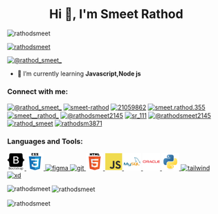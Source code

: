 <h1 align="center">Hi 👋, I'm Smeet Rathod</h1>
<p align="left"> <img src="https://komarev.com/ghpvc/?username=rathodsmeet&label=Profile%20views&color=0e75b6&style=flat" alt="rathodsmeet" /> </p>

<p align="left"> <a href="https://github.com/ryo-ma/github-profile-trophy"><img src="https://github-profile-trophy.vercel.app/?username=rathodsmeet" alt="rathodsmeet" /></a> </p>

<p align="left"> <a href="https://twitter.com/@rathod_smeet_" target="blank"><img src="https://img.shields.io/twitter/follow/@rathod_smeet_?logo=twitter&style=for-the-badge" alt="@rathod_smeet_" /></a> </p>

- 🌱 I’m currently learning **Javascript,Node js**

<h3 align="left">Connect with me:</h3>
<p align="left">
<a href="https://twitter.com/@rathod_smeet_" target="blank"><img align="center" src="https://raw.githubusercontent.com/rahuldkjain/github-profile-readme-generator/master/src/images/icons/Social/twitter.svg" alt="@rathod_smeet_" height="30" width="40" /></a>
<a href="https://linkedin.com/in/smeet-rathod" target="blank"><img align="center" src="https://raw.githubusercontent.com/rahuldkjain/github-profile-readme-generator/master/src/images/icons/Social/linked-in-alt.svg" alt="smeet-rathod" height="30" width="40" /></a>
<a href="https://stackoverflow.com/users/21059862" target="blank"><img align="center" src="https://raw.githubusercontent.com/rahuldkjain/github-profile-readme-generator/master/src/images/icons/Social/stack-overflow.svg" alt="21059862" height="30" width="40" /></a>
<a href="https://fb.com/smeet.rathod.355" target="blank"><img align="center" src="https://raw.githubusercontent.com/rahuldkjain/github-profile-readme-generator/master/src/images/icons/Social/facebook.svg" alt="smeet.rathod.355" height="30" width="40" /></a>
<a href="https://instagram.com/smeet__rathod_" target="blank"><img align="center" src="https://raw.githubusercontent.com/rahuldkjain/github-profile-readme-generator/master/src/images/icons/Social/instagram.svg" alt="smeet__rathod_" height="30" width="40" /></a>
<a href="https://medium.com/@rathodsmeet2145" target="blank"><img align="center" src="https://raw.githubusercontent.com/rahuldkjain/github-profile-readme-generator/master/src/images/icons/Social/medium.svg" alt="@rathodsmeet2145" height="30" width="40" /></a>
<a href="https://www.codechef.com/users/sr_111" target="blank"><img align="center" src="https://cdn.jsdelivr.net/npm/simple-icons@3.1.0/icons/codechef.svg" alt="sr_111" height="30" width="40" /></a>
<a href="https://www.hackerrank.com/@rathodsmeet2145" target="blank"><img align="center" src="https://raw.githubusercontent.com/rahuldkjain/github-profile-readme-generator/master/src/images/icons/Social/hackerrank.svg" alt="@rathodsmeet2145" height="30" width="40" /></a>
<a href="https://www.leetcode.com/rathod_smeet" target="blank"><img align="center" src="https://raw.githubusercontent.com/rahuldkjain/github-profile-readme-generator/master/src/images/icons/Social/leet-code.svg" alt="rathod_smeet" height="30" width="40" /></a>
<a href="https://auth.geeksforgeeks.org/user/rathodsm3871" target="blank"><img align="center" src="https://raw.githubusercontent.com/rahuldkjain/github-profile-readme-generator/master/src/images/icons/Social/geeks-for-geeks.svg" alt="rathodsm3871" height="30" width="40" /></a>
</p>

<h3 align="left">Languages and Tools:</h3>
<p align="left"> <a href="https://getbootstrap.com" target="_blank" rel="noreferrer"> <img src="https://raw.githubusercontent.com/devicons/devicon/master/icons/bootstrap/bootstrap-plain-wordmark.svg" alt="bootstrap" width="40" height="40"/> </a> <a href="https://www.w3schools.com/css/" target="_blank" rel="noreferrer"> <img src="https://raw.githubusercontent.com/devicons/devicon/master/icons/css3/css3-original-wordmark.svg" alt="css3" width="40" height="40"/> </a> <a href="https://www.figma.com/" target="_blank" rel="noreferrer"> <img src="https://www.vectorlogo.zone/logos/figma/figma-icon.svg" alt="figma" width="40" height="40"/> </a> <a href="https://git-scm.com/" target="_blank" rel="noreferrer"> <img src="https://www.vectorlogo.zone/logos/git-scm/git-scm-icon.svg" alt="git" width="40" height="40"/> </a> <a href="https://www.w3.org/html/" target="_blank" rel="noreferrer"> <img src="https://raw.githubusercontent.com/devicons/devicon/master/icons/html5/html5-original-wordmark.svg" alt="html5" width="40" height="40"/> </a> <a href="https://developer.mozilla.org/en-US/docs/Web/JavaScript" target="_blank" rel="noreferrer"> <img src="https://raw.githubusercontent.com/devicons/devicon/master/icons/javascript/javascript-original.svg" alt="javascript" width="40" height="40"/> </a> <a href="https://www.mysql.com/" target="_blank" rel="noreferrer"> <img src="https://raw.githubusercontent.com/devicons/devicon/master/icons/mysql/mysql-original-wordmark.svg" alt="mysql" width="40" height="40"/> </a> <a href="https://www.oracle.com/" target="_blank" rel="noreferrer"> <img src="https://raw.githubusercontent.com/devicons/devicon/master/icons/oracle/oracle-original.svg" alt="oracle" width="40" height="40"/> </a> <a href="https://www.python.org" target="_blank" rel="noreferrer"> <img src="https://raw.githubusercontent.com/devicons/devicon/master/icons/python/python-original.svg" alt="python" width="40" height="40"/> </a> <a href="https://tailwindcss.com/" target="_blank" rel="noreferrer"> <img src="https://www.vectorlogo.zone/logos/tailwindcss/tailwindcss-icon.svg" alt="tailwind" width="40" height="40"/> </a> <a href="https://www.adobe.com/products/xd.html" target="_blank" rel="noreferrer"> <img src="https://cdn.worldvectorlogo.com/logos/adobe-xd.svg" alt="xd" width="40" height="40"/> </a> </p>

<p><img align="left" src="https://github-readme-stats.vercel.app/api/top-langs?username=rathodsmeet&show_icons=true&locale=en&layout=compact" alt="rathodsmeet" /></p>

<p>&nbsp;<img align="center" src="https://github-readme-stats.vercel.app/api?username=rathodsmeet&show_icons=true&locale=en" alt="rathodsmeet" /></p>

<p><img align="center" src="https://github-readme-streak-stats.herokuapp.com/?user=rathodsmeet&" alt="rathodsmeet" /></p>
